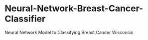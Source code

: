 # Neural-Network-Breast-Cancer-Classifier
Neural Network Model to Classifying Breast Cancer Wisconsin
